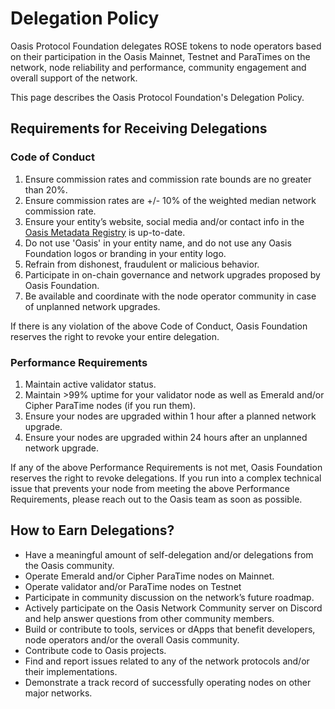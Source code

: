 # Delegation Policy

Oasis Protocol Foundation delegates ROSE tokens to node operators based on their
participation in the Oasis Mainnet, Testnet and ParaTimes on the network,
node reliability and performance, community engagement and overall support of
the network.

This page describes the Oasis Protocol Foundation's Delegation Policy.

## Requirements for Receiving Delegations

### Code of Conduct

1. Ensure commission rates and commission rate bounds are no greater than 20%.
2. Ensure commission rates are +/- 10% of the weighted median network commission
   rate.
3. Ensure your entity’s website, social media and/or contact info in the
   [Oasis Metadata Registry] is up-to-date.
4. Do not use 'Oasis' in your entity name, and do not use any Oasis Foundation
   logos or branding in your entity logo.
5. Refrain from dishonest, fraudulent or malicious behavior.
6. Participate in on-chain governance and network upgrades proposed by Oasis
   Foundation.
7. Be available and coordinate with the node operator community in case of
   unplanned network upgrades.

If there is any violation of the above Code of Conduct, Oasis Foundation
reserves the right to revoke your entire delegation.

### Performance Requirements

1. Maintain active validator status.
2. Maintain >99% uptime for your validator node as well as Emerald and/or Cipher
   ParaTime nodes (if you run them).
3. Ensure your nodes are upgraded within 1 hour after a planned network upgrade.
4. Ensure your nodes are upgraded within 24 hours after an unplanned network
   upgrade.

If any of the above Performance Requirements is not met, Oasis Foundation
reserves the right to revoke delegations. If you run into a complex technical
issue that prevents your node from meeting the above Performance Requirements,
please reach out to the Oasis team as soon as possible.

## How to Earn Delegations?

- Have a meaningful amount of self-delegation and/or delegations from the Oasis
  community.
- Operate Emerald and/or Cipher ParaTime nodes on Mainnet.
- Operate validator and/or ParaTime nodes on Testnet
- Participate in community discussion on the network’s future roadmap.
- Actively participate on the Oasis Network Community server on Discord
  and help answer questions from other community members.
- Build or contribute to tools, services or dApps that benefit developers, node
  operators and/or the overall Oasis community.
- Contribute code to Oasis projects.
- Find and report issues related to any of the network protocols and/or their
  implementations.
- Demonstrate a track record of successfully operating nodes on other major
  networks.

[Oasis Metadata Registry]: https://github.com/oasisprotocol/metadata-registry
